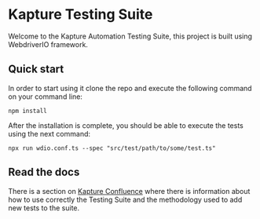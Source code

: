 # Kapture Testing Suite

Welcome to the Kapture Automation Testing Suite, this project is built using WebdriverIO framework. 

## Quick start

In order to start using it clone the repo and execute the following command on your command line:

```shell
npm install
```

After the installation is complete, you should be able to execute the tests using the next command:

```shell
npx run wdio.conf.ts --spec "src/test/path/to/some/test.ts"
```

## Read the docs

There is a section on [Kapture Confluence](https://kaptureio.atlassian.net/wiki/spaces/KD/pages/2285404440/Automated%2BTesting%2BSuite%2B-%2BDocumentaci%2Bn) where there is information about how to use correctly the Testing Suite and the methodology used to add new tests to the suite.
